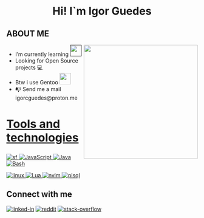 
<h1 align ="center">Hi! I`m Igor Guedes</h1>
<div align = "left" width = 50%>
<h2>ABOUT ME </h2>
<ul>
<img align="right" width="300" src="https://i2.wp.com/allhtaccess.info/wp-content/uploads/2018/03/programming.gif?fit=1281%2C716&ssl=1" /> 

 <li>I’m currently learning <a href="" target="_blank">
<img src="https://cdn.jsdelivr.net/gh/devicons/devicon/icons/lua/lua-original.svg" width="30" height="30"/> </a>

 </li>

 <li>Looking for Open Source projects 💻</li>

 <li>Btw i use Gentoo <a href="https://www.gentoo.org" target="_blank"><img src="https://cdn.jsdelivr.net/gh/devicons/devicon/icons/gentoo/gentoo-plain-wordmark.svg" width="30" height="30" /></li></a>

 <li>📭 Send me a mail igorcguedes@proton.me</li>
<ul>
</div>

<h2 style="font-size:30px" align ="left" width = 100%><u>Tools and technologies</u></h2>
  
  <a href="https://www.salesforce.com/" target="_blank"> 
 <img src="https://img.shields.io/badge/Salesforce-00A1E0?style=for-the-badge&logo=Salesforce&logoColor=white" alt="sf" /> </a> 
   <a href="https://developer.mozilla.org/pt-BR/docs/Web/JavaScript" target="_blank"> 
 <img src="https://img.shields.io/badge/JavaScript-323330?style=for-the-badge&logo=javascript&logoColor=F7DF1E" alt="JavaScript" /> </a> 
    <a href="https://www.java.com" target="_blank"> 
   <img src="https://img.shields.io/badge/Java-ED8B00?style=for-the-badge&logo=java&logoColor=white" alt="Java" /> </a> 
  <a href="https://devdocs.io/bash/" target="_blank"> 
 <img src="https://img.shields.io/badge/Shell_Script-121011?style=for-the-badge&logo=gnu-bash&logoColor=white" alt="Bash" /> </a> 
<p>
 <a href="https://www.linux.org/" target="_blank"> 
 <img src="https://img.shields.io/badge/Linux-FCC624?style=for-the-badge&logo=linux&logoColor=black" alt="linux" /> </a> 
 <a href="https://www.lua.org/" target="_blank"> 
 <img src="https://img.shields.io/badge/Lua-2C2D72?style=for-the-badge&logo=lua&logoColor=white" alt="Lua" /> </a> 
<a href="https://neovim.io/" target="_blank"> 
 <img src="https://img.shields.io/badge/NeoVim-%2357A143.svg?&style=for-the-badge&logo=neovim&logoColor=white" alt="nvim" /> </a> 
   <a href="https://docs.oracle.com/database/121/LNPLS/toc.htm" target="_blank"> 
 <img src="https://img.shields.io/badge/PLSQL-F80000?style=for-the-badge&logo=oracle&logoColor=black" alt="plsql" /> </a> 
</p>



<div>
<h2>Connect with me </h2>

[<img align="top" alt="linked-in" src="https://img.shields.io/badge/linkedin-%230077B5.svg?&style=for-the-badge&logo=linkedin&logoColor=white" />](https://www.linkedin.com/in/igor-guedes-93632a193/) 
[<img align="top" alt="reddit" src="https://img.shields.io/badge/Reddit-FF4500?style=for-the-badge&logo=reddit&logoColor=white"/>](https://www.reddit.com/user/igorcguedes)
[<img align="top" alt="stack-overflow" src="https://img.shields.io/badge/stack%20overflow-FE7A16?logo=stack-overflow&logoColor=white&style=for-the-badge" />](https://pt.stackoverflow.com/users/268151/igor-guedes)
          
</div>
  
